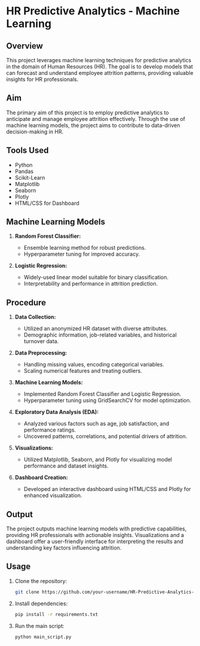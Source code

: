 # HR Predictive Analytics - Machine Learning

## Overview

This project leverages machine learning techniques for predictive analytics in the domain of Human Resources (HR). The goal is to develop models that can forecast and understand employee attrition patterns, providing valuable insights for HR professionals.

## Aim

The primary aim of this project is to employ predictive analytics to anticipate and manage employee attrition effectively. Through the use of machine learning models, the project aims to contribute to data-driven decision-making in HR.

## Tools Used

- Python
- Pandas
- Scikit-Learn
- Matplotlib
- Seaborn
- Plotly
- HTML/CSS for Dashboard

## Machine Learning Models

1. **Random Forest Classifier:**
   - Ensemble learning method for robust predictions.
   - Hyperparameter tuning for improved accuracy.

2. **Logistic Regression:**
   - Widely-used linear model suitable for binary classification.
   - Interpretability and performance in attrition prediction.

## Procedure

1. **Data Collection:**
   - Utilized an anonymized HR dataset with diverse attributes.
   - Demographic information, job-related variables, and historical turnover data.

2. **Data Preprocessing:**
   - Handling missing values, encoding categorical variables.
   - Scaling numerical features and treating outliers.

3. **Machine Learning Models:**
   - Implemented Random Forest Classifier and Logistic Regression.
   - Hyperparameter tuning using GridSearchCV for model optimization.

4. **Exploratory Data Analysis (EDA):**
   - Analyzed various factors such as age, job satisfaction, and performance ratings.
   - Uncovered patterns, correlations, and potential drivers of attrition.

5. **Visualizations:**
   - Utilized Matplotlib, Seaborn, and Plotly for visualizing model performance and dataset insights.

6. **Dashboard Creation:**
   - Developed an interactive dashboard using HTML/CSS and Plotly for enhanced visualization.

## Output

The project outputs machine learning models with predictive capabilities, providing HR professionals with actionable insights. Visualizations and a dashboard offer a user-friendly interface for interpreting the results and understanding key factors influencing attrition.

## Usage

1. Clone the repository:

   ```bash
   git clone https://github.com/your-username/HR-Predictive-Analytics-Machine-Learning.git
   ```

2. Install dependencies:

   ```bash
   pip install -r requirements.txt
   ```

3. Run the main script:

   ```bash
   python main_script.py
   ```
